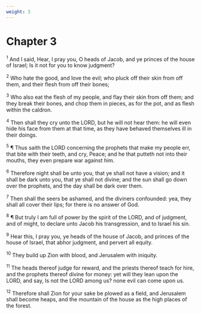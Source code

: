 ```yaml
---
weight: 3
---
```


# Chapter 3

<sup>1</sup> And I said, Hear, I pray you, O heads of Jacob, and ye princes of the house of Israel; Is it not for you to know judgment? 

<sup>2</sup> Who hate the good, and love the evil; who pluck off their skin from off them, and their flesh from off their bones; 

<sup>3</sup> Who also eat the flesh of my people, and flay their skin from off them; and they break their bones, and chop them in pieces, as for the pot, and as flesh within the caldron. 

<sup>4</sup> Then shall they cry unto the LORD, but he will not hear them: he will even hide his face from them at that time, as they have behaved themselves ill in their doings. 

<sup>5</sup> ¶ Thus saith the LORD concerning the prophets that make my people err, that bite with their teeth, and cry, Peace; and he that putteth not into their mouths, they even prepare war against him. 

<sup>6</sup> Therefore night shall be unto you, that ye shall not have a vision; and it shall be dark unto you, that ye shall not divine; and the sun shall go down over the prophets, and the day shall be dark over them. 

<sup>7</sup> Then shall the seers be ashamed, and the diviners confounded: yea, they shall all cover their lips; for there is no answer of God. 

<sup>8</sup> ¶ But truly I am full of power by the spirit of the LORD, and of judgment, and of might, to declare unto Jacob his transgression, and to Israel his sin. 

<sup>9</sup> Hear this, I pray you, ye heads of the house of Jacob, and princes of the house of Israel, that abhor judgment, and pervert all equity. 

<sup>10</sup> They build up Zion with blood, and Jerusalem with iniquity. 

<sup>11</sup> The heads thereof judge for reward, and the priests thereof teach for hire, and the prophets thereof divine for money: yet will they lean upon the LORD, and say, Is not the LORD among us? none evil can come upon us. 

<sup>12</sup> Therefore shall Zion for your sake be plowed as a field, and Jerusalem shall become heaps, and the mountain of the house as the high places of the forest. 


